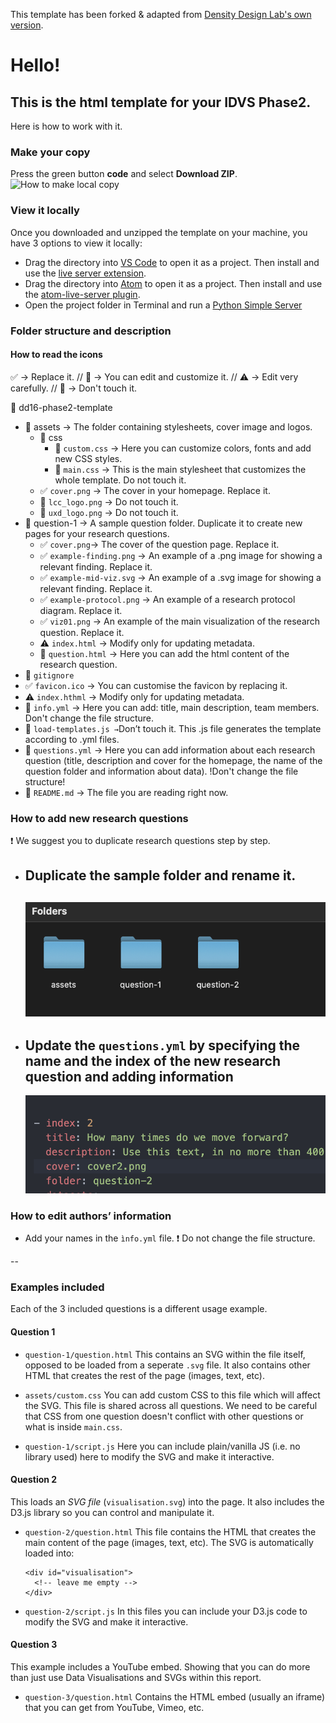 This template has been forked & adapted from [Density Design Lab's own version](https://github.com/densitydesign/dd16-phase2-template).

# Hello!

## This is the html template for your IDVS Phase2.

Here is how to work with it.

### Make your copy

Press the green button **code** and select **Download ZIP**.
![How to make local copy](https://media.giphy.com/media/4IJrlAjQ9dd6T9M3zS/source.gif)

### View it locally

Once you downloaded and unzipped the template on your machine, you have 3 options to view it locally:

- Drag the directory into [VS Code](https://code.visualstudio.com/) to open it as a project. Then install and use the [live server extension](https://marketplace.visualstudio.com/items?itemName=ritwickdey.LiveServer).
- Drag the directory into [Atom](https://atom.io/) to open it as a project. Then install and use the [atom-live-server plugin](https://atom.io/packages/atom-live-server).
- Open the project folder in Terminal and run a [Python Simple Server](https://developer.mozilla.org/en-US/docs/Learn/Common_questions/set_up_a_local_testing_server)

### Folder structure and description

#### How to read the icons

:white_check_mark: → Replace it. //
:hammer: → You can edit and customize it. //
:warning: → Edit very carefully. //
:no_entry_sign: → Don't touch it.

:file_folder: dd16-phase2-template

- :file_folder: assets → The folder containing stylesheets, cover image and logos.
  - :file_folder: css
    - :hammer: `custom.css` → Here you can customize colors, fonts and add new CSS styles.
    - :no_entry_sign: `main.css` → This is the main stylesheet that customizes the whole template. Do not touch it.
  - :white_check_mark: `cover.png` → The cover in your homepage. Replace it.
  - :no_entry_sign: `lcc_logo.png` → Do not touch it.
  - :no_entry_sign: `uxd_logo.png` → Do not touch it.
- :file_folder: question-1 → A sample question folder. Duplicate it to create new pages for your research questions.
  - :white_check_mark: `cover.png`→ The cover of the question page. Replace it.
  - :white_check_mark: `example-finding.png` → An example of a .png image for showing a relevant finding. Replace it.
  - :white_check_mark: `example-mid-viz.svg` → An example of a .svg image for showing a relevant finding. Replace it.
  - :white_check_mark: `example-protocol.png` → An example of a research protocol diagram. Replace it.
  - :white_check_mark: `viz01.png` → An example of the main visualization of the research question. Replace it.
  - :warning: `index.html` → Modify only for updating metadata.
  - :hammer: `question.html` → Here you can add the html content of the research question.
- :no_entry_sign: `gitignore`
- :white_check_mark: `favicon.ico` → You can customise the favicon by replacing it.
- :warning: `index.hthml` → Modify only for updating metadata.
- :hammer: `info.yml` → Here you can add: title, main description, team members. Don't change the file structure.
- :no_entry_sign: `load-templates.js →`Don’t touch it. This .js file generates the template according to .yml files.
- :hammer: `questions.yml` → Here you can add information about each research question (title, description and
  cover for the homepage, the name of the question folder and information about data). !Don't change the file structure!
- :no_entry_sign: `README.md` → The file you are reading right now.

### How to add new research questions

:heavy_exclamation_mark: We suggest you to duplicate research questions step by step.

- ## Duplicate the sample folder and rename it.
  ## ![Duplicate the sample folder and rename it.](https://github.com/bea92/dd16-screen/blob/main/question_1.png)
- ## Update the `questions.yml` by specifying the name and the index of the new research question and adding information
  ![Update the yaml file](https://github.com/bea92/dd16-screen/blob/main/question_2.png)

### How to edit authors’ information

- Add your names in the `ìnfo.yml` file.
  :heavy_exclamation_mark: Do not change the file structure.

--

<!-- ![Add your names.](https://github.com/bea92/dd16-screen/blob/main/info.png) -->

### Examples included

Each of the 3 included questions is a different usage example.

#### Question 1

- `question-1/question.html`
  This contains an SVG within the file itself, opposed to be loaded from a seperate `.svg` file.
  It also contains other HTML that creates the rest of the page (images, text, etc).

- `assets/custom.css`
  You can add custom CSS to this file which will affect the SVG. This file is shared across all questions. We need to be careful that CSS from one question doesn't conflict with other questions or what is inside `main.css`.

- `question-1/script.js`
  Here you can include plain/vanilla JS (i.e. no library used) here to modify the SVG and make it interactive.

#### Question 2

This loads an _SVG file_ (`visualisation.svg`) into the page. It also includes the D3.js library so you can control and manipulate it.

- `question-2/question.html`
  This file contains the HTML that creates the main content of the page (images, text, etc). The SVG is automatically loaded into:

  ```
  <div id="visualisation">
    <!-- leave me empty -->
  </div>
  ```

- `question-2/script.js`
  In this files you can include your D3.js code to modify the SVG and make it interactive.

#### Question 3

This example includes a YouTube embed. Showing that you can do more than just use Data Visualisations and SVGs within this report.

- `question-3/question.html`
  Contains the HTML embed (usually an iframe) that you can get from YouTube, Vimeo, etc.
